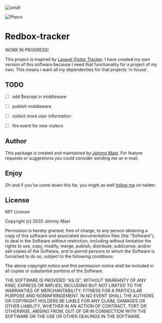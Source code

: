 ![small](https://user-images.githubusercontent.com/121194/82691564-6b57da80-9c5e-11ea-87ec-639ad2255e8a.png)

![Phpcs](https://github.com/johnnymast/redbox-tracker/workflows/Phpcs/badge.svg)



# Redbox-tracker
WORK IN PROGRESS!

This project is inspired by [Laravel Visitor Tracker](https://github.com/voerro/laravel-visitor-tracker). I have created my own version of this software because I need that functionality for a project of my own. This means i want all my dependenties for that
projects 'in house'.

## TODO

- [ ] add $except in middleware
- [ ] publish middleware
- [ ] collect more user information
- [ ] fire event for new visitors
  

## Author

This package is created and maintained by [Johnny Mast](mailto:mastjohnny@gmail.com). For feature requests or suggestions you could consider sending me an e-mail.

## Enjoy

Oh and if you've come down this far, you might as well [follow me](https://twitter.com/mastjohnny) on twitter.
 

## License

MIT License

Copyright (c) 2020 Johnny Mast

Permission is hereby granted, free of charge, to any person obtaining a copy of this software and associated documentation files (the "Software"), to deal in the Software without restriction, including without limitation the rights to use, copy, modify, merge, publish, distribute, sublicense, and/or sell copies of the Software, and to permit persons to whom the Software is furnished to do so, subject to the following conditions:

The above copyright notice and this permission notice shall be included in all copies or substantial portions of the Software.

THE SOFTWARE IS PROVIDED "AS IS", WITHOUT WARRANTY OF ANY KIND, EXPRESS OR IMPLIED, INCLUDING BUT NOT LIMITED TO THE WARRANTIES OF MERCHANTABILITY, FITNESS FOR A PARTICULAR PURPOSE AND NONINFRINGEMENT. IN NO EVENT SHALL THE AUTHORS OR COPYRIGHT HOLDERS BE LIABLE FOR ANY CLAIM, DAMAGES OR OTHER LIABILITY, WHETHER IN AN ACTION OF CONTRACT, TORT OR OTHERWISE, ARISING FROM, OUT OF OR IN CONNECTION WITH THE SOFTWARE OR THE USE OR OTHER DEALINGS IN THE SOFTWARE.

  
  
